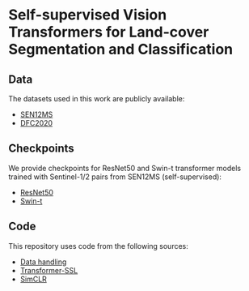 # Self-supervised Vision Transformers for Land-cover Segmentation and Classification

## Data
The datasets used in this work are publicly available:
* [SEN12MS](https://mediatum.ub.tum.de/1474000)
* [DFC2020](https://ieee-dataport.org/competitions/2020-ieee-grss-data-fusion-contest#files)

## Checkpoints
We provide checkpoints for ResNet50 and Swin-t transformer models trained with Sentinel-1/2 pairs from SEN12MS (self-supervised):
* [ResNet50]()
* [Swin-t]()

## Code
This repository uses code from the following sources:
* [Data handling](https://github.com/lukasliebel/dfc2020_baseline)
* [Transformer-SSL](https://github.com/SwinTransformer/Transformer-SSL)
* [SimCLR](https://github.com/sthalles/SimCLR)
